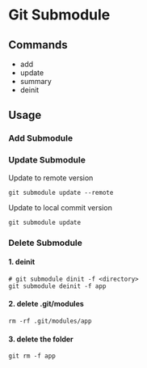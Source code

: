 # Git Submodule

## Commands

- add
- update
- summary
- deinit

## Usage

### Add Submodule

### Update Submodule

Update to remote version

```shell
git submodule update --remote
```

Update to local commit version

```shell
git submodule update
```

### Delete Submodule

#### 1. deinit

```shell
# git submodule dinit -f <directory>
git submodule deinit -f app
```

#### 2. delete .git/modules

```shell
rm -rf .git/modules/app
```

#### 3. delete the folder

```shell
git rm -f app
```
